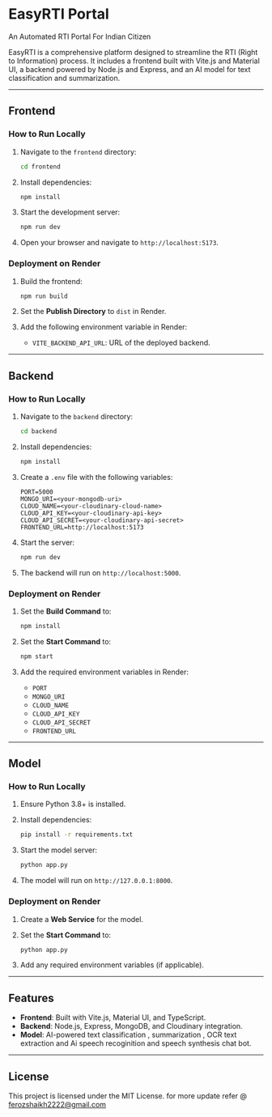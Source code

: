 # EasyRTI Portal

An Automated RTI Portal For Indian Citizen

EasyRTI is a comprehensive platform designed to streamline the RTI (Right to Information) process. It includes a frontend built with Vite.js and Material UI, a backend powered by Node.js and Express, and an AI model for text classification and summarization.

---

## Frontend

### How to Run Locally

1. Navigate to the `frontend` directory:
   ```bash
   cd frontend
   ```

2. Install dependencies:
   ```bash
   npm install
   ```

3. Start the development server:
   ```bash
   npm run dev
   ```

4. Open your browser and navigate to `http://localhost:5173`.

### Deployment on Render

1. Build the frontend:
   ```bash
   npm run build
   ```

2. Set the **Publish Directory** to `dist` in Render.

3. Add the following environment variable in Render:
   - `VITE_BACKEND_API_URL`: URL of the deployed backend.

---

## Backend

### How to Run Locally

1. Navigate to the `backend` directory:
   ```bash
   cd backend
   ```

2. Install dependencies:
   ```bash
   npm install
   ```

3. Create a `.env` file with the following variables:
   ```env
   PORT=5000
   MONGO_URI=<your-mongodb-uri>
   CLOUD_NAME=<your-cloudinary-cloud-name>
   CLOUD_API_KEY=<your-cloudinary-api-key>
   CLOUD_API_SECRET=<your-cloudinary-api-secret>
   FRONTEND_URL=http://localhost:5173
   ```

4. Start the server:
   ```bash
   npm run dev
   ```

5. The backend will run on `http://localhost:5000`.

### Deployment on Render

1. Set the **Build Command** to:
   ```bash
   npm install
   ```

2. Set the **Start Command** to:
   ```bash
   npm start
   ```

3. Add the required environment variables in Render:
   - `PORT`
   - `MONGO_URI`
   - `CLOUD_NAME`
   - `CLOUD_API_KEY`
   - `CLOUD_API_SECRET`
   - `FRONTEND_URL`

---

## Model

### How to Run Locally

1. Ensure Python 3.8+ is installed.

2. Install dependencies:
   ```bash
   pip install -r requirements.txt
   ```

3. Start the model server:
   ```bash
   python app.py
   ```

4. The model will run on `http://127.0.0.1:8000`.

### Deployment on Render

1. Create a **Web Service** for the model.

2. Set the **Start Command** to:
   ```bash
   python app.py
   ```

3. Add any required environment variables (if applicable).

---

## Features

- **Frontend**: Built with Vite.js, Material UI, and TypeScript.
- **Backend**: Node.js, Express, MongoDB, and Cloudinary integration.
- **Model**: AI-powered text classification , summarization , OCR text extraction and Ai speech recoginition and speech synthesis chat bot.

---

## License

This project is licensed under the MIT License.
 for more update refer @ ferozshaikh2222@gmail.com
